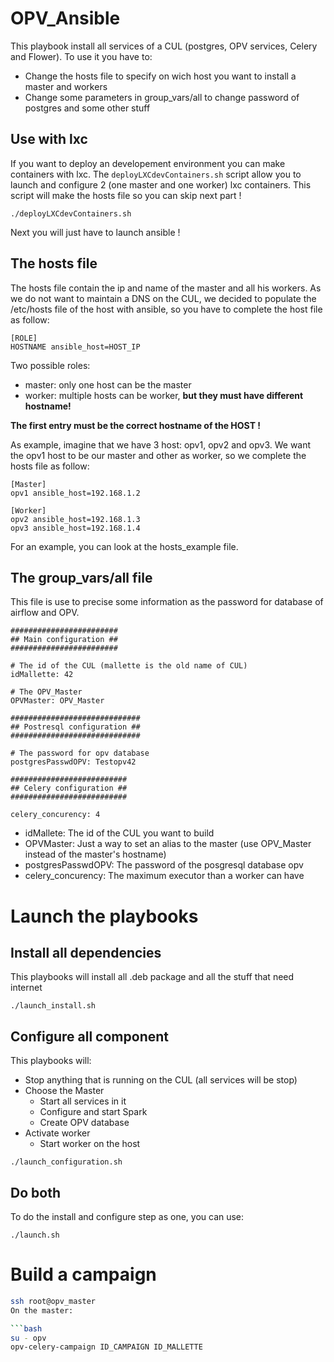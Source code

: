 # OPV_Ansible

This playbook install all services of a CUL (postgres, OPV services, Celery and Flower). To use it you have to:
* Change the hosts file to specify on wich host you want to install a master and workers
* Change some parameters in group_vars/all to change password of postgres and some other stuff

## Use with lxc

If you want to deploy an developement environment you can make containers with lxc.
The `deployLXCdevContainers.sh` script allow you to launch and configure 2 (one master and one worker) lxc containers.
This script will make the hosts file so you can skip next part !

```
./deployLXCdevContainers.sh
```

Next you will just have to launch ansible !

## The hosts file

The hosts file contain the ip and name of the master and all his workers. As we do not want to maintain a DNS on the CUL, we decided to populate the /etc/hosts file of the host with ansible, so you have to complete the host file as follow:

```
[ROLE]
HOSTNAME ansible_host=HOST_IP
```

Two possible roles:
* master: only one host can be the master
* worker: multiple hosts can be worker, **but they must have different hostname!**

**The first entry must be the correct hostname of the HOST !**

As example, imagine that we have 3 host: opv1, opv2 and opv3. We want the opv1 host to be our master and other as worker, so we complete the hosts file as follow:

```
[Master]
opv1 ansible_host=192.168.1.2

[Worker]
opv2 ansible_host=192.168.1.3
opv3 ansible_host=192.168.1.4
```

For an example, you can look at the hosts_example file.

## The group_vars/all file

This file is use to precise some information as the password for database of airflow and OPV.

```
########################
## Main configuration ##
########################

# The id of the CUL (mallette is the old name of CUL)
idMallette: 42

# The OPV_Master
OPVMaster: OPV_Master

#############################
## Postresql configuration ##
#############################

# The password for opv database
postgresPasswdOPV: Testopv42

##########################
## Celery configuration ##
##########################

celery_concurency: 4
```

* idMallete: The id of the CUL you want to build
* OPVMaster: Just a way to set an alias to the master (use OPV_Master instead of the master's hostname)
* postgresPasswdOPV: The password of the posgresql database opv
* celery_concurency: The maximum executor than a worker can have


# Launch the playbooks


## Install all dependencies

This playbooks will install all .deb package and all the stuff that need internet


```
./launch_install.sh
```

## Configure all component

This playbooks will:

* Stop anything that is running on the CUL (all services will be stop)
* Choose the Master
    * Start all services in it
    * Configure and start Spark
    * Create OPV database
* Activate worker
    * Start worker on the host


```
./launch_configuration.sh
```

## Do both

To do the install and configure step as one, you can use:


```
./launch.sh
```


# Build a campaign

```bash
ssh root@opv_master
On the master:

```bash
su - opv
opv-celery-campaign ID_CAMPAIGN ID_MALLETTE
```
